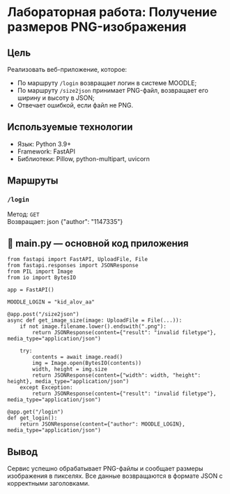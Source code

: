 # Лабораторная работа: Получение размеров PNG-изображения

## Цель

Реализовать веб-приложение, которое:
- По маршруту `/login` возвращает логин в системе MOODLE;
- По маршруту `/size2json` принимает PNG-файл, возвращает его ширину и высоту в JSON;
- Отвечает ошибкой, если файл не PNG.

## Используемые технологии

- Язык: Python 3.9+
- Framework: FastAPI
- Библиотеки: Pillow, python-multipart, uvicorn

## Маршруты

### `/login`  
Метод: `GET`  
Возвращает:
json {"author": "1147335"}

## 📄 main.py — основной код приложения

```
from fastapi import FastAPI, UploadFile, File
from fastapi.responses import JSONResponse
from PIL import Image
from io import BytesIO

app = FastAPI()

MOODLE_LOGIN = "kid_alov_aa"

@app.post("/size2json")
async def get_image_size(image: UploadFile = File(...)):
    if not image.filename.lower().endswith(".png"):
        return JSONResponse(content={"result": "invalid filetype"}, media_type="application/json")

    try:
        contents = await image.read()
        img = Image.open(BytesIO(contents))
        width, height = img.size
        return JSONResponse(content={"width": width, "height": height}, media_type="application/json")
    except Exception:
        return JSONResponse(content={"result": "invalid filetype"}, media_type="application/json")

@app.get("/login")
def get_login():
    return JSONResponse(content={"author": MOODLE_LOGIN}, media_type="application/json")
```

## Вывод

Сервис успешно обрабатывает PNG-файлы и сообщает размеры изображения в пикселях. Все данные возвращаются в формате JSON с корректными заголовками.


